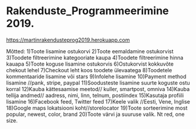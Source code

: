 
# Rakenduste_Programmeerimine 2019.

https://martinrakendusteprog2019.herokuapp.com

Mõtted:
1)Toote lisamine ostukorvi
2)Toote eemaldamine ostukorvist
3)Toodete filtreerimine kategooriate kaupa
4)Toodete filtreerimine hinna kauapa
5)Toote koguse lisamine ostukorvis
6)Ostukorvist kokkuvõte chekout lehel
7)Checkout leht koos toodete ülevaatega
8)Toodetele kommentaaride lisamine või stars
9)Infolehe lisamine
10)Payment method lisamine //pank, stripe, paypal
11)Soodusteste lisamine suurte koguste ostu korral
12)Kauba kättesaamise meetod// kuller, smartpost, omniva
14)Kauba tellija andmed// aadress, nimi, linn, telnum, postiindex
15)Kasutaja profiili lisamine
16)Facebook feed, Twitter feed
17)Keele valik //Eesti, Vene, Inglise
18)Google maps lokatsiooni koht//storelocator
19)Toote sorteerimine most popular, newest, color, brand
20)Toote värvi ja suuruse valik. Nt red, one size.